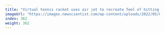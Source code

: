 ```yaml
---
title: "Virtual tennis racket uses air jet to recreate feel of hitting a ball"
imageUrl: "https://images.newscientist.com/wp-content/uploads/2022/05/09133001/SEI_102348523.jpg?width=600"
index: 362
weight: 362
---
```

